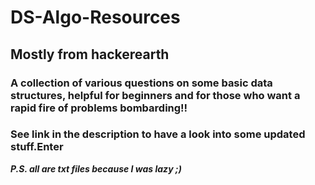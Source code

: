 # DS-Algo-Resources
## Mostly from hackerearth
### A collection of various questions on some basic data structures, helpful for beginners and for those who want a rapid fire of problems bombarding!!
### See link in the description to have a look into some updated stuff.**Enter**
**_P.S. all are txt files because I was lazy ;)_**
